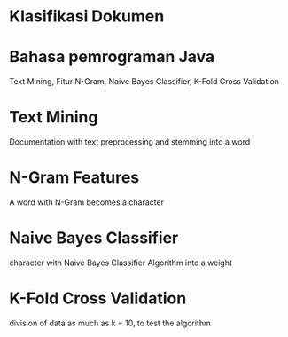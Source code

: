 # Klasifikasi Dokumen
# Bahasa pemrograman Java
Text Mining, Fitur N-Gram, Naive Bayes Classifier, K-Fold Cross Validation

# Text Mining
Documentation with text preprocessing and stemming into a word

# N-Gram Features
A word with N-Gram becomes a character

# Naive Bayes Classifier
character with Naive Bayes Classifier Algorithm into a weight

# K-Fold Cross Validation
division of data as much as k = 10, to test the algorithm

